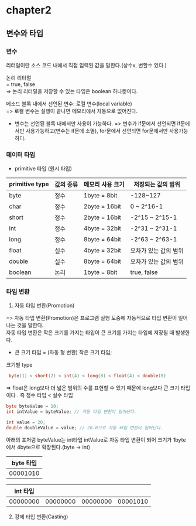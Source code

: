 # chapter2
## 변수와 타입

### 변수
리터럴이란 소스 코드 내에서 직접 입력된 값을 말한다.(상수x, 변할수 있다.) <br>


논리 리터럴 <br>
= true, false <br>
=> 논리 리터럴을 저장할 수 있는 타입은 boolean 하나뿐이다. <br>

메소드 블록 내에서 선언된 변수: 로컬 변수(local variable) <br>
=> 로컬 변수는 실행이 끝나면 메모리에서 자동으로 없어진다. 

* 변수는 선언된 블록 내에서만 사용이 가능하다.
=> 변수가 if문에서 선언되면 if문에서만 사용가능하고(변수는 if문에 소멸), for문에서 선언되면 for문에서만 사용가능하다. <br>

### 데이터 타입

* primitive 타입 (원시 타입)

| primitive type| 값의 종류 | 메모리 사용 크기 | 저장되는 값의 범위 |
|---------------|-----------|------------------|--------------------|
| byte          | 정수      | 1byte = 8bit     | -128~127           |
| char  |  정수 | 2byte = 16bit | 0 ~ 2^16-1 |
| short |  정수 | 2byte = 16bit | -2^15 ~ 2^15-1 | 
| int   |  정수 | 4byte = 32bit | -2^31 ~ 2^31-1 |
| long  |  정수 | 8byte = 64bit | -2^63 ~ 2^63-1 |
| float |  실수 | 4byte = 32bit | 오차가 있는 값의 범위 |
| double | 실수 | 8byte = 64bit | 오차가 있는 값의 범위 |
| boolean | 논리| 1byte = 8bit  | true, false  |


### 타입 변환
1. 자동 타입 변환(Promotion)

=> 자동 타입 변환(Promotion)은 프로그램 실행 도중에 자동적으로 타입 변환이 일어나는 것을 말한다. <br>
자동 타입 변환은 작은 크기를 가지는 타입이 큰 크기를 가지는 타입에 저장될 때 발생한다. <br>

* 큰 크기 타입 = (자동 형 변환) 작은 크기 타입; 

크기별 type<br>
```java
 byte(1) < short(2) < int(4) < long(8) < float(4) < double(8)
```
=> float은 long보다 더 넓은 범위의 수를 표현할 수 있기 때문에 long보다 큰 크기 타입이다 . 즉 정수 타입 < 실수 타입 <br>


```java
byte byteValue = 10;
int intValue = byteValue; // 자동 타입 변환이 일어난다.

int value = 20;
double doubleValue = value; // 20.0으로 자동 타입 변환이 일어난다.
```
아래의 표처럼 byteValue는 int타입 intValue로 자동 타입 변환이 되어 크기가 1byte에서 4byte으로 확장된다.(byte -> int) <br>

|byte 타입|
|---------|
|00001010 |

|int 타입| | | |
|--------|-|-|-|
|00000000|00000000|00000000|00001010|

2. 강제 타입 변환(Casting)

